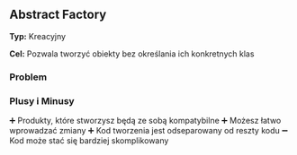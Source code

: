 ## Abstract Factory

**Typ:** Kreacyjny

**Cel:** Pozwala tworzyć obiekty bez określania ich konkretnych klas

### Problem

### Plusy i Minusy
➕ Produkty, które stworzysz będą ze sobą kompatybilne
➕ Możesz łatwo wprowadzać zmiany
➕ Kod tworzenia jest odseparowany od reszty kodu
➖ Kod może stać się bardziej skomplikowany
